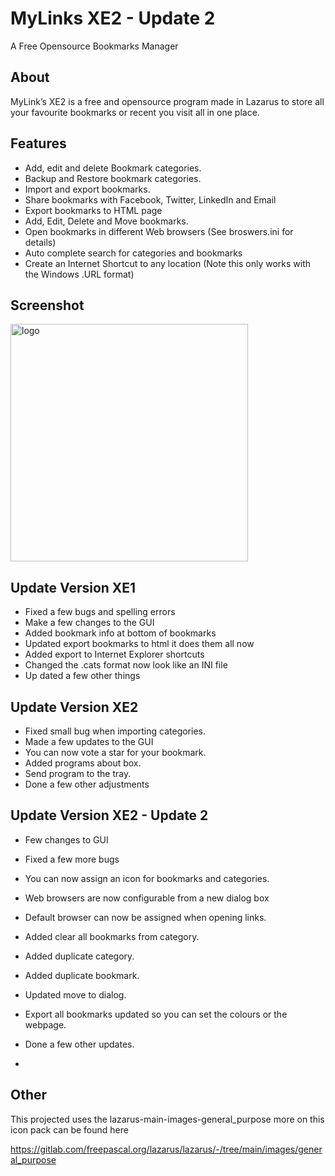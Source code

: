 # MyLinks XE2 - Update 2
A Free Opensource Bookmarks Manager

## About
MyLink’s XE2 is a free and opensource program made in Lazarus to store all your favourite bookmarks or recent you visit all in one place.

## Features

-	Add, edit and delete Bookmark categories.
-	Backup and Restore bookmark categories.
-	Import and export bookmarks.
-	Share bookmarks with Facebook, Twitter, LinkedIn and Email
-	Export bookmarks to HTML page
-	Add, Edit, Delete and Move bookmarks.
-	Open bookmarks in different Web browsers (See broswers.ini for details)
-	Auto complete search for categories and bookmarks
-	Create an Internet Shortcut to any location (Note this only works with the Windows .URL format)

## Screenshot

<img width="380" alt="logo" src="https://user-images.githubusercontent.com/17520035/224432349-f076e53d-57b5-440d-b41e-b9cd077df13a.png">

## Update Version XE1

- Fixed a few bugs and spelling errors
- Make a few changes to the GUI
- Added bookmark info at bottom of bookmarks
- Updated export bookmarks to html it does them all now
- Added export to Internet Explorer shortcuts
- Changed the .cats format now look like an INI file
- Up dated a few other things

## Update Version XE2

- Fixed small bug when importing categories.
- Made a few updates to the GUI
- You can now vote a star for your bookmark.
- Added programs about box.
- Send program to the tray.
- Done a few other adjustments

## Update Version XE2 - Update 2
- Few changes to GUI
- Fixed a few more bugs
- You can now assign an icon for bookmarks and categories.
- Web browsers are now configurable from a new dialog box
- Default browser can now be assigned when opening links.
- Added clear all bookmarks from category.
- Added duplicate category.
- Added duplicate bookmark.
- Updated move to dialog.
- Export all bookmarks updated so you can set the colours or the webpage.
- Done a few other updates.

- 

## Other
This projected uses the lazarus-main-images-general_purpose more on this icon pack can be found here

https://gitlab.com/freepascal.org/lazarus/lazarus/-/tree/main/images/general_purpose
